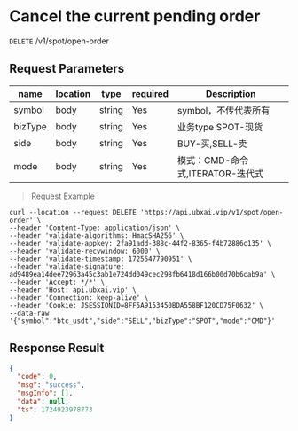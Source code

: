 # Cancel the current pending order

`DELETE` /v1/spot/open-order

## Request Parameters

| name      | location   | type     | required | Description                      |
|---------|------|--------|----|-------------------------|
| symbol  | body | string | Yes  | symbol，不传代表所有	             |
| bizType | body | string | Yes  | 业务type SPOT-现货	 |
| side    | body | string | Yes  | BUY-买,SELL-卖	           |
| mode    | body | string | Yes  | 模式：CMD-命令式,ITERATOR-迭代式 |

> Request Example

```shell
curl --location --request DELETE 'https://api.ubxai.vip/v1/spot/open-order' \
--header 'Content-Type: application/json' \
--header 'validate-algorithms: HmacSHA256' \
--header 'validate-appkey: 2fa91add-388c-44f2-8365-f4b72886c135' \
--header 'validate-recvwindow: 6000' \
--header 'validate-timestamp: 1725547790951' \
--header 'validate-signature: ad9489ea14dee72963a45c3ab1e724dd049cec298fb6418d166b00d70b6cab9a' \
--header 'Accept: */*' \
--header 'Host: api.ubxai.vip' \
--header 'Connection: keep-alive' \
--header 'Cookie: JSESSIONID=8FF5A9153450BDA558BF120CD75F0632' \
--data-raw '{"symbol":"btc_usdt","side":"SELL","bizType":"SPOT","mode":"CMD"}'
```

## Response Result

```json
{
  "code": 0,
  "msg": "success",
  "msgInfo": [],
  "data": null,
  "ts": 1724923978773
}
```

